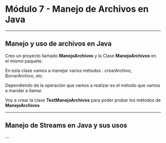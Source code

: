 # Módulo 7 - Manejo de Archivos en Java

---

## Manejo y uso de archivos en Java

Creo un proyecto llamado **ManejoArchivos** y la Clase **ManejoArchivos** en el mismo paquete.

En esta clase vamos a manejar varios métodos : crearArchivo, BorrarArchivo, etc.

Dependiendo de la operación que vamos a realizar es el método que vamos a mandar a llamar.

Voy a crear la clase **TestManejoArchivos** para poder probar los métodos de **ManejoArchivos**


---

## Manejo de Streams en Java y sus usos

--
